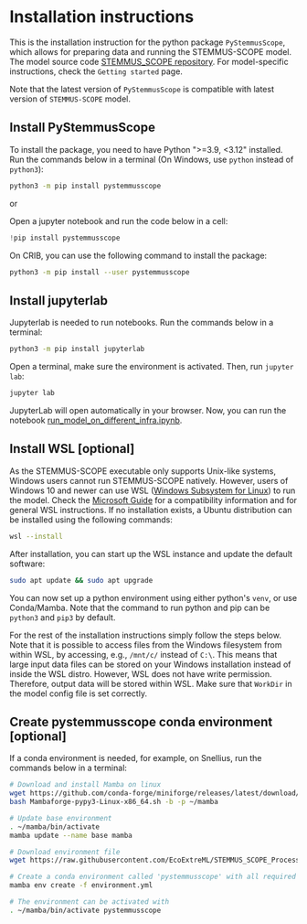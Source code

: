 # Installation instructions

This is the installation instruction for the python package `PyStemmusScope`,
which allows for preparing data and running the STEMMUS-SCOPE model. The model
source code [STEMMUS_SCOPE
repository](https://github.com/EcoExtreML/STEMMUS_SCOPE). For model-specific
instructions, check the `Getting started` page.

Note that the latest version of `PyStemmusScope` is compatible with latest
version of `STEMMUS-SCOPE` model.

## Install PyStemmusScope

To install the package, you need to have Python ">=3.9, <3.12" installed.
Run the commands below in a terminal (On Windows, use `python` instead of
`python3`):

```sh
python3 -m pip install pystemmusscope
```

or

Open a jupyter notebook and run the code below in a cell:

```python
!pip install pystemmusscope
```

On CRIB, you can use the following command to install the package:

```sh
python3 -m pip install --user pystemmusscope
```

## Install jupyterlab

Jupyterlab is needed to run notebooks. Run the commands below in a terminal:

```sh
python3 -m pip install jupyterlab

```

Open a terminal, make sure the environment is activated. Then, run `jupyter lab`:

```sh
jupyter lab
```

JupyterLab will open automatically in your browser. Now, you can run the
notebook
[run_model_on_different_infra.ipynb](https://github.com/EcoExtreML/STEMMUS_SCOPE_Processing/blob/main/docs/notebooks/run_model_on_different_infra.ipynb).

## Install WSL [optional]

As the STEMMUS-SCOPE executable only supports Unix-like systems, Windows users
cannot run STEMMUS-SCOPE natively. However, users of Windows 10 and newer can
use WSL ([Windows Subsystem for
Linux](https://docs.microsoft.com/en-us/windows/wsl/)) to run the model.
Check the <a
href="https://docs.microsoft.com/en-us/windows/wsl/install">Microsoft Guide</a>
for a compatibility information and for general WSL instructions.
If no installation exists, a Ubuntu distribution can be installed using the following commands:
```sh
wsl --install
```

After installation, you can start up the WSL instance and update the default software:

```sh
sudo apt update && sudo apt upgrade
```

You can now set up a python environment using either python's `venv`, or use Conda/Mamba.
Note that the command to run python and pip can be `python3` and `pip3` by default.

For the rest of the installation instructions simply follow the steps below.
Note that it is possible to access files from the Windows filesystem from within
WSL, by accessing, e.g., `/mnt/c/` instead of `C:\`. This means that large input
data files can be stored on your Windows installation instead of inside the WSL
distro. However, WSL does not have write permission. Therefore, output data will
be stored within WSL. Make sure that `WorkDir` in the model config file is set
correctly.

## Create pystemmusscope conda environment [optional]

If a conda environment is needed, for example, on Snellius, run the commands
below in a terminal:

```sh
# Download and install Mamba on linux
wget https://github.com/conda-forge/miniforge/releases/latest/download/Mambaforge-pypy3-Linux-x86_64.sh
bash Mambaforge-pypy3-Linux-x86_64.sh -b -p ~/mamba

# Update base environment
. ~/mamba/bin/activate
mamba update --name base mamba

# Download environment file
wget https://raw.githubusercontent.com/EcoExtreML/STEMMUS_SCOPE_Processing/main/environment.yml

# Create a conda environment called 'pystemmusscope' with all required dependencies
mamba env create -f environment.yml

# The environment can be activated with
. ~/mamba/bin/activate pystemmusscope

```
